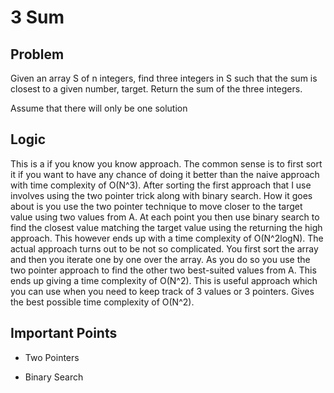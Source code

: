 # 3 Sum

## Problem

Given an array S of n integers, find three integers in S such that the sum is closest to a given number, target.
Return the sum of the three integers.

Assume that there will only be one solution

## Logic

This is a if you know you know approach. The common sense is to first sort it if you want to have any chance of doing it better than the naive approach with time complexity of O(N^3). After sorting the first approach that I use involves using the two pointer trick along with binary search. How it goes about is you use the two pointer technique to move closer to the target value using two values from A. At each point you then use binary search to find the closest value matching the target value using the returning the high approach. This however ends up with a time complexity of O(N^2logN). The actual approach turns out to be not so complicated. You first sort the array and then you iterate one by one over the array. As you do so you use the two pointer approach to find the other two best-suited values from A. This ends up giving a time complexity of O(N^2). This is useful approach which you can use when you need to keep track of 3 values or 3 pointers. Gives the best possible time complexity of O(N^2).

## Important Points

- Two Pointers

- Binary Search